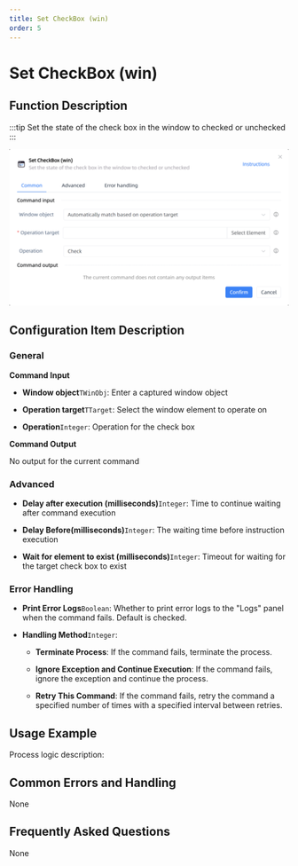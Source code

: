 ```yaml
---
title: Set CheckBox (win)
order: 5
---
```


# Set CheckBox (win)

## Function Description

:::tip 
Set the state of the check box in the window to checked or unchecked
:::

![Set CheckBox (win)](../../../assets/Set%20CheckBox%20(win)_command.png)

## Configuration Item Description

### General

**Command Input**

- **Window object**`TWinObj`: Enter a captured window object

- **Operation target**`TTarget`: Select the window element to operate on

- **Operation**`Integer`: Operation for the check box


**Command Output**

No output for the current command

### Advanced

- **Delay after execution (milliseconds)**`Integer`: Time to continue waiting after command execution

- **Delay Before(milliseconds)**`Integer`: The waiting time before instruction execution

- **Wait for element to exist (milliseconds)**`Integer`: Timeout for waiting for the target check box to exist

### Error Handling

- **Print Error Logs**`Boolean`: Whether to print error logs to the "Logs" panel when the command fails. Default is checked. 

- **Handling Method**`Integer`:

    - **Terminate Process**: If the command fails, terminate the process.

    - **Ignore Exception and Continue Execution**: If the command fails, ignore the exception and continue the process.

    - **Retry This Command**: If the command fails, retry the command a specified number of times with a specified interval between retries.

## Usage Example

Process logic description:

## Common Errors and Handling

None

## Frequently Asked Questions

None

